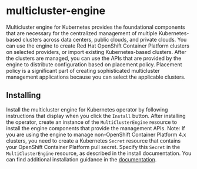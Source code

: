 # multicluster-engine

Multicluster engine for Kubernetes provides the foundational components that are necessary for the centralized management of multiple Kubernetes-based clusters across data centers, public clouds, and private clouds. You can use the engine to create Red Hat OpenShift Container Platform clusters on selected providers, or import existing Kubernetes-based clusters. After the clusters are managed, you can use the APIs that are provided by the engine to distribute configuration based on placement policy. Placement policy is a significant part of creating sophisticated multicluster management applications because you can select the applicable clusters.
## Installing
Install the multicluster engine for Kubernetes operator by following instructions that display when you click the `Install` button. After installing the operator, create an instance of the `MultiClusterEngine` resource to install the engine components that provide the management APIs. Note: If you are using the engine to manage non-OpenShift Container Platform 4.x clusters, you need to create a Kubernetes `Secret` resource that contains your OpenShift Container Platform pull secret. Specify this `Secret` in the `MultiClusterEngine` resource, as described in the install documentation.
You can find additional installation guidance in the [documentation](https://access.redhat.com/documentation/en-us/red_hat_advanced_cluster_management_for_kubernetes/2.7/html/clusters/multicluster_engine_overview#mce-install-intro). 